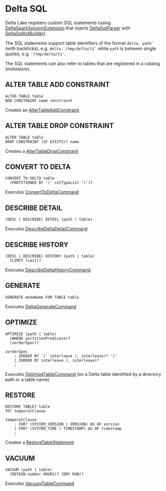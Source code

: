 # Delta SQL

Delta Lake registers custom SQL statements (using [DeltaSparkSessionExtension](../DeltaSparkSessionExtension.md) that injects [DeltaSqlParser](DeltaSqlParser.md) with [DeltaSqlAstBuilder](DeltaSqlAstBuilder.md)).

The SQL statements support table identifiers of the format `` delta.`path` `` (with backticks), e.g. `` delta.`/tmp/delta/t1` `` while `path` is between single quotes, e.g. `'/tmp/delta/t1'`.

The SQL statements can also refer to tables that are registered in a catalog (_metastore_).

## <span id="ALTER-TABLE-ADD-CONSTRAINT"> ALTER TABLE ADD CONSTRAINT

```text
ALTER TABLE table
ADD CONSTRAINT name constraint
```

Creates an [AlterTableAddConstraint](../constraints/AlterTableAddConstraint.md)

## <span id="ALTER-TABLE-DROP-CONSTRAINT"> ALTER TABLE DROP CONSTRAINT

```text
ALTER TABLE table
DROP CONSTRAINT (IF EXISTS)? name
```

Creates a [AlterTableDropConstraint](../constraints/AlterTableDropConstraint.md)

## <span id="CONVERT-TO-DELTA"> CONVERT TO DELTA

```text
CONVERT TO DELTA table
  (PARTITIONED BY '(' colTypeList ')')?
```

Executes [ConvertToDeltaCommand](../commands/convert/ConvertToDeltaCommand.md)

## <span id="DESCRIBE-DETAIL"> DESCRIBE DETAIL

```text
(DESC | DESCRIBE) DETAIL (path | table)
```

Executes [DescribeDeltaDetailCommand](../commands/describe-detail/DescribeDeltaDetailCommand.md)

## <span id="DESCRIBE-HISTORY"> DESCRIBE HISTORY

```text
(DESC | DESCRIBE) HISTORY (path | table)
  (LIMIT limit)?
```

Executes [DescribeDeltaHistoryCommand](../commands/describe-history/DescribeDeltaHistoryCommand.md)

## <span id="GENERATE"> GENERATE

```text
GENERATE modeName FOR TABLE table
```

Executes [DeltaGenerateCommand](../commands/generate/DeltaGenerateCommand.md)

## <span id="OPTIMIZE"> OPTIMIZE

```text
OPTIMIZE (path | table)
  (WHERE partitionPredicate)?
  (zorderSpec)?

zorderSpec
    : ZORDER BY '(' interleave (, interleave)* ')'
    | ZORDER BY interleave (, interleave)*
    ;
```

Executes [OptimizeTableCommand](../commands/optimize/OptimizeTableCommand.md) (on a Delta table identified by a directory path or a table name)

## <span id="RESTORE"> RESTORE

```text
RESTORE TABLE? table
TO? temporalClause

temporalClause
    : FOR? (SYSTEM_VERSION | VERSION) AS OF version
    | FOR? (SYSTEM_TIME | TIMESTAMP) AS OF timestamp
    ;
```

Creates a [RestoreTableStatement](../commands/restore/RestoreTableStatement.md)

## <span id="VACUUM"> VACUUM

```text
VACUUM (path | table)
  (RETAIN number HOURS)? (DRY RUN)?
```

Executes [VacuumTableCommand](../commands/vacuum/VacuumTableCommand.md)
